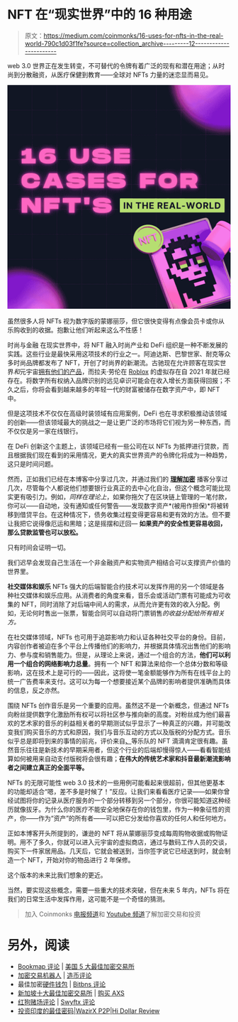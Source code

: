 # NFT 在“现实世界”中的 16 种用途

> 原文：<https://medium.com/coinmonks/16-uses-for-nfts-in-the-real-world-790c1d03f1fe?source=collection_archive---------12----------------------->

web 3.0 世界正在发生转变，不可替代的令牌有着广泛的现有和潜在用途；从时尚到分散融资，从医疗保健到教育——全球对 NFTs 力量的迷恋显而易见。

![](img/801a513c6ae528ec7c428ece1a6b69e3.png)

虽然很多人将 NFTs 视为数字版的蒙娜丽莎，但它很快变得有点像会员卡或你从乐购收到的收据。抱歉让他们听起来这么不性感！

时尚与金融
在现实世界中，将 NFT 融入时尚产业和 DeFi 组织是一种不断发展的实践。这些行业是最快采用这项技术的行业之一。阿迪达斯、巴黎世家、耐克等众多时尚品牌都发布了 NFT，开创了时尚界的新潮流。古驰现在允许顾客在现实世界*和*元宇宙[拥有他们的产品](https://vault.gucci.com/en-US/story/metaverse)，而拉夫·劳伦在 [Roblox](https://www.roblox.com/ralphlauren) 的虚拟存在自 2021 年就已经存在。将数字所有权纳入品牌识别的远见卓识可能会在收入增长方面获得回报；不久之后，你将会看到越来越多的年轻一代的财富被储存在数字资产中，即 NFT 中。

但是这项技术不仅仅在高级时装领域有应用案例，DeFi 也在寻求积极推动该领域的创新——但该领域最大的挑战之一是让更广泛的市场将它们视为另一种东西，而不仅仅是另一家在线银行。

在 DeFi 创新这个主题上，该领域已经有一些公司在以 NFTs 为抵押进行贷款，而且根据我们现在看到的采用情况，更大的真实世界资产的令牌化将成为一种趋势，这只是时间问题。

然而，正如我们已经在本博客中分享过几次，并通过我们的 [**理解加密**](https://podcasts.apple.com/gb/podcast/understanding-crypto/id1613425432) 播客分享过几次，尽管每个人都说他们想要银行业真正的去中心化自治，但这个概念可能比现实更有吸引力。例如，*同样在理论上*，如果你拖欠了在区块链上管理的一笔付款，你可以——自动地，没有通知或任何警告——发现数字资产*(被用作担保)*将被转移到借贷平台。在这种情况下，债务收集过程变得更容易和更有效的方法。但不要让我把它说得像厄运和黑暗；这是摇摆和迂回— **如果资产的安全性更容易收回，那么贷款监管也可以放松。**

只有时间会证明一切。

我们迟早会发现自己生活在一个非金融资产和实物资产相结合可以支撑资产价值的世界里。

**社交媒体和娱乐** NFTs 强大的后端智能合约技术可以发挥作用的另一个领域是各种社交媒体和娱乐应用。从消费者的角度来看，音乐会或活动门票有可能成为可收集的 NFT，同时消除了对后端中间人的需求，从而允许更有效的收入分配。例如，无论何时售出一张票，智能合同可以自动将门票销售*的收益分配给所有相关方。*

在社交媒体领域，NFTs 也可用于追踪影响力和认证各种社交平台的身份。目前，内容创作者被迫在多个平台上传播他们的影响力，并根据具体情况出售他们的影响力、参与度和销售能力。但是，从理论上来说，通过一个组合的方法，**他们可以利用一个组合的网络影响力总量**。拥有一个 NFT 和算法来给你一个总体分数和等级影响，这在技术上是可行的——因此，这将使一笔金额能够作为所有在线平台上的统一广告费率来支付。这可以为每一个想要接近某个品牌的影响者提供准确而具体的信息，反之亦然。

围绕 NFTs 创作音乐是另一个重要的应用。虽然这不是一个新概念，但通过 NFTs 向粉丝提供数字化激励所有权可以将社区参与推向新的高度。对粉丝成为他们最喜欢的艺术家的音乐的利益相关者的早期测试似乎显示了一种真正的兴趣，并可能改变我们购买音乐的方式和原因，我们与音乐互动的方式以及版税的分配方式。音乐似乎总是即将到来的事情的前兆，评价来自[、](https://www.sound.xyz/katenash/try-to-forget-it)等乐队的 NFT 滴滴肯定很有趣。虽然音乐往往是新技术的早期采用者，但这个行业的后端却慢得惊人——看看智能结算如何被用来自动支付版税将会很有趣；**在伟大的传统艺术家和抖音最新潮流影响者之间建立真正的全面平等。**

NFTs 的无限可能性 web 3.0 技术的一些用例可能看起来很超前，但其他更基本的功能却适合“嗯，差不多是时候了！”反应。让我们来看看医疗记录——如果你曾经试图将你的记录从医疗服务的一个部分转移到另一个部分，你很可能知道这种经历就像拔牙。为什么你的医疗不能安全地保存在你的钱包里，作为一种象征性的资产，你——作为“资产”的所有者——可以把它分发给你喜欢的任何人和任何地方。

正如本博客开头所提到的，谦逊的 NFT 将从蒙娜丽莎变成每周购物收据或购物证明。用不了多久，你就可以进入元宇宙的虚拟商店，通过与数码工作人员的交谈，购买下一件家居用品。几天后，它就会被送到，当你签字说它已经送到时，就会制造一个 NFT，开始对你的物品进行 2 年保修。

这个版本的未来比我们想象的更近。

当然，要实现这些概念，需要一些重大的技术突破，但在未来 5 年内，NFTs 将在我们的日常生活中发挥作用，这可能不是一个奇怪的猜测。

> 加入 Coinmonks [电报频道](https://t.me/coincodecap)和 [Youtube 频道](https://www.youtube.com/c/coinmonks/videos)了解加密交易和投资

# 另外，阅读

*   [Bookmap 评论](https://coincodecap.com/bookmap-review-2021-best-trading-software) | [美国 5 大最佳加密交易所](https://coincodecap.com/crypto-exchange-usa)
*   [加密交易机器人](/coinmonks/crypto-trading-bot-c2ffce8acb2a) | [造币评论](https://coincodecap.com/coingate-review)
*   最佳加密[硬件钱包](/coinmonks/hardware-wallets-dfa1211730c6) | [Bitbns 评论](/coinmonks/bitbns-review-38256a07e161)
*   [新加坡十大最佳加密交易所](https://coincodecap.com/crypto-exchange-in-singapore) | [购买 AXS](https://coincodecap.com/buy-axs-token)
*   [红狗赌场评论](https://coincodecap.com/red-dog-casino-review) | [Swyftx 评论](https://coincodecap.com/swyftx-review)
*   [投资印度的最佳密码](https://coincodecap.com/best-crypto-to-invest-in-india-in-2021)|[WazirX P2P](https://coincodecap.com/wazirx-p2p)|[Hi Dollar Review](https://coincodecap.com/hi-dollar-review)